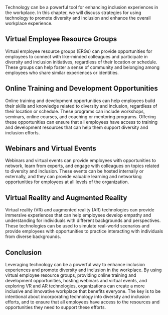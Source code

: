 
Technology can be a powerful tool for enhancing inclusion experiences in the workplace. In this chapter, we will discuss strategies for using technology to promote diversity and inclusion and enhance the overall workplace experience.

Virtual Employee Resource Groups
--------------------------------

Virtual employee resource groups (ERGs) can provide opportunities for employees to connect with like-minded colleagues and participate in diversity and inclusion initiatives, regardless of their location or schedule. These groups can help foster a sense of community and belonging among employees who share similar experiences or identities.

Online Training and Development Opportunities
---------------------------------------------

Online training and development opportunities can help employees build their skills and knowledge related to diversity and inclusion, regardless of their location or schedule. These programs can include workshops, seminars, online courses, and coaching or mentoring programs. Offering these opportunities can ensure that all employees have access to training and development resources that can help them support diversity and inclusion efforts.

Webinars and Virtual Events
---------------------------

Webinars and virtual events can provide employees with opportunities to network, learn from experts, and engage with colleagues on topics related to diversity and inclusion. These events can be hosted internally or externally, and they can provide valuable learning and networking opportunities for employees at all levels of the organization.

Virtual Reality and Augmented Reality
-------------------------------------

Virtual reality (VR) and augmented reality (AR) technologies can provide immersive experiences that can help employees develop empathy and understanding for individuals with different backgrounds and perspectives. These technologies can be used to simulate real-world scenarios and provide employees with opportunities to practice interacting with individuals from diverse backgrounds.

Conclusion
----------

Leveraging technology can be a powerful way to enhance inclusion experiences and promote diversity and inclusion in the workplace. By using virtual employee resource groups, providing online training and development opportunities, hosting webinars and virtual events, and exploring VR and AR technologies, organizations can create a more inclusive and innovative workplace that benefits everyone. The key is to be intentional about incorporating technology into diversity and inclusion efforts, and to ensure that all employees have access to the resources and opportunities they need to support these efforts.
